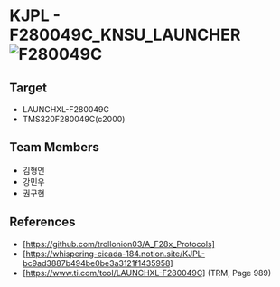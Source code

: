 # KJPL - F280049C_KNSU_LAUNCHER ![F280049C](https://img.shields.io/badge/-F280049C-CC0000?style=flat-square)

## Target
- LAUNCHXL-F280049C
- TMS320F280049C(c2000)

## Team Members
- 김형언
- 강민우
- 권구현

## References
- [https://github.com/trollonion03/A_F28x_Protocols]
- [https://whispering-cicada-184.notion.site/KJPL-bc9ad3887b494be0be3a3121f1435958]
- [https://www.ti.com/tool/LAUNCHXL-F280049C] (TRM, Page 989)
